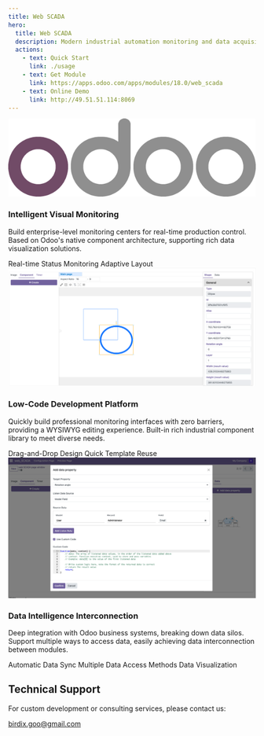 ```yaml
---
title: Web SCADA
hero:
  title: Web SCADA
  description: Modern industrial automation monitoring and data acquisition solution, a professional SCADA extension module based on Odoo
  actions:
    - text: Quick Start
      link: ./usage
    - text: Get Module
      link: https://apps.odoo.com/apps/modules/18.0/web_scada
    - text: Online Demo
      link: http://49.51.51.114:8069
---
```


<div class="features">
  <div class="feature-card">
    <div class="feature-icon">
      <div>
        <img src="./odoo_logo.png" alt="Intelligent Visual Monitoring" />
      </div>
    </div>
    <div class="feature-content">
      <h3>Intelligent Visual Monitoring</h3>
      <p>Build enterprise-level monitoring centers for real-time production control. Based on Odoo's native component architecture, supporting rich data visualization solutions.</p>
      <div class="feature-list">
        <span>Real-time Status Monitoring</span>
        <span>Adaptive Layout</span>
      </div>
    </div>
  </div>

  <div class="feature-card">
    <div class="feature-icon">
      <img src="./editor_screenshot.png" alt="Low-Code Development Platform" />
    </div>
    <div class="feature-content">
      <h3>Low-Code Development Platform</h3>
      <p>Quickly build professional monitoring interfaces with zero barriers, providing a WYSIWYG editing experience. Built-in rich industrial component library to meet diverse needs.</p>
      <div class="feature-list">
        <span>Drag-and-Drop Design</span>
        <span>Quick Template Reuse</span>
      </div>
    </div>
  </div>

  <div class="feature-card">
    <div class="feature-icon">
      <img src="./data_driven_screenshot.png" alt="Data Intelligence Interconnection"/>
    </div>
    <div class="feature-content">
      <h3>Data Intelligence Interconnection</h3>
      <p>Deep integration with Odoo business systems, breaking down data silos. Support multiple ways to access data, easily achieving data interconnection between modules.</p>
      <div class="feature-list">
        <span>Automatic Data Sync</span>
        <span>Multiple Data Access Methods</span>
        <span>Data Visualization</span>
      </div>
    </div>
  </div>
</div>

<div class="support">
  <h2>Technical Support</h2>
  <p>For custom development or consulting services, please contact us:</p>
  <div class="contact-info">
    <a href="mailto:birdix.goo@gmail.com">birdix.goo@gmail.com</a>
  </div>
</div> 